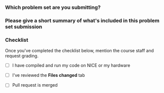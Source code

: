 ### Which problem set are you submitting?

### Please give a short summary of what's included in this problem set submission

### Checklist

Once you've completed the checklist below, mention the course staff and request
grading.

- [ ] I have compiled and run my code on NICE or my hardware
- [ ] I've reviewed the **Files changed** tab
- [ ] Pull request is merged


